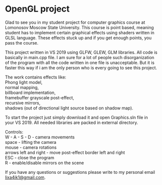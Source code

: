OpenGL project
====
Glad to see you in my student project for computer graphics course at Lomonosov Moscow State University.
This course is point based, meaning student has to implement certain graphical effects using shaders written in GLSL language.
These effects stuck up and if you get enough points, you pass the course.

This project written in VS 2019 using GLFW, GLEW, GLM libraries. All code is basically in main.cpp file.
I am sure for a lot of people such disorganization of the program with all the code written in one file is unacceptable.
But it is faster this way if i am the only person who is every going to see this project.

The work contains effects like:\
Phong light model,\
normal mapping,\
billboard implementation,\
framebuffer grayscale post-effect,\
recursive mirrors,\
shadows (out of directional light source based on shadow map).

To start the project just simply download it and open Graphics.sln file in your VS 2019.
All needed libraries are packed in external directory.

Controls:\
W - A - S - D - camera movements\
space - lifting the camera\
mouse - camera rotations\
arrows left and right - move post-effect border left and right\
ESC - close the program\
R - enable/disable mirrors on the scene

If you have any questions or suggestions please write to my personal email lixa4ik1@gmail.com.
